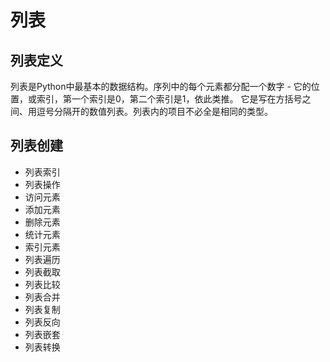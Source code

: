 # 列表

## 列表定义

列表是Python中最基本的数据结构。序列中的每个元素都分配一个数字 - 它的位置，或索引，第一个索引是0，第二个索引是1，依此类推。
它是写在方括号之间、用逗号分隔开的数值列表。列表内的项目不必全是相同的类型。

## 列表创建


* 列表索引
* 列表操作
* 访问元素
* 添加元素
* 删除元素
* 统计元素
* 索引元素
* 列表遍历
* 列表截取
* 列表比较
* 列表合并
* 列表复制
* 列表反向
* 列表嵌套
* 列表转换

